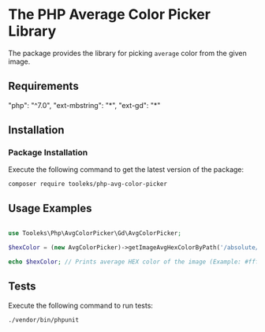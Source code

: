 # The PHP Average Color Picker Library

The package provides the library for picking `average` color from the given image.

## Requirements

"php": "^7.0",
"ext-mbstring": "\*",
"ext-gd": "\*"

## Installation

### Package Installation

Execute the following command to get the latest version of the package:

```shell
composer require tooleks/php-avg-color-picker
```

## Usage Examples

```php

use Tooleks\Php\AvgColorPicker\Gd\AvgColorPicker;

$hexColor = (new AvgColorPicker)->getImageAvgHexColorByPath('/absolute/path/to/image.(jpg|jpeg|png|gif)');

echo $hexColor; // Prints average HEX color of the image (Example: #fffff).

```

## Tests

Execute the following command to run tests:

```shell
./vendor/bin/phpunit
```
